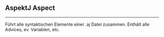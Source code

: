 ## AspektJ Aspect
---
Führt alle syntaktischen Elemente einer .aj Datei zusammen. Enthält alle Advices, ev. Variablen, etc.
